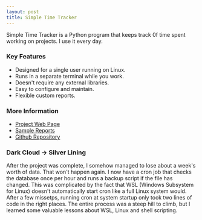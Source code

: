 ```yaml
---
layout: post
title: Simple Time Tracker
---
```


Simple Time Tracker is a Python program that keeps track 0f time spent working on projects. I use it every day.

### Key Features
- Designed for a single user running on Linux.
- Runs in a separate terminal while you work.
- Doesn't require any external libraries.
- Easy to configure and maintain.
- Flexible custom reports.

### More Information
- [Project Web Page](https://ccardea.github.io/stt)
- [Sample Reports](https://colab.research.google.com/drive/1Q1hwEd0YKXMVSqGoksvXiFHHt1b7UmYx?usp=sharing)
- [Github Repository](https://github.com/ccardea/stt)

### Dark Cloud -> Silver Lining
After the project was complete, I somehow managed to lose about a week's worth of data. That won't happen again. I now have a cron job that checks the database once per hour and runs a backup script if the file has changed. This was complicated by the fact that WSL (Windows Subsystem for Linux) doesn't automatically start cron like a full Linux system would. After a few missetps, running cron at system startup only took two lines of code in the right places. The entire process was a steep hill to climb, but I learned some valuable lessons about WSL, Linux and shell scripting.

